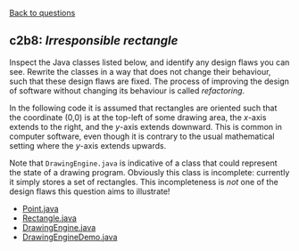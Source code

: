 [Back to questions](../README.md)

## c2b8: *Irresponsible rectangle*

Inspect the Java classes listed below, and identify any design flaws you can
see.
Rewrite the classes in a way that does not change their behaviour,
such that these design flaws are fixed.  The process of improving the
design of software without changing its behaviour is called *refactoring*.

In the following code it is assumed that rectangles are oriented such that the
coordinate (0,0) is at the top-left of some drawing area, the *x*-axis extends to the right,
and the *y*-axis extends downward.  This is common in computer software, even though it is
contrary to the usual mathematical setting where the *y*-axis extends upwards.

Note that ```DrawingEngine.java``` is indicative of a class that could
represent the state of a drawing program.  Obviously this class is incomplete:
currently it simply stores a set of rectangles.  This incompleteness is *not*
one of the design flaws this question aims to illustrate!

* [Point.java](../solutions/code/tutorialquestions/questionc2b8/beforerefactoring/Point.java)
* [Rectangle.java](../solutions/code/tutorialquestions/questionc2b8/beforerefactoring/Rectangle.java)
* [DrawingEngine.java](../solutions/code/tutorialquestions/questionc2b8/beforerefactoring/DrawingEngine.java)
* [DrawingEngineDemo.java](../solutions/code/tutorialquestions/questionc2b8/beforerefactoring/DrawingEngineDemo.java)
